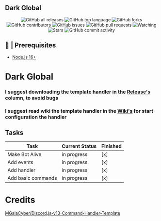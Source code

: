 ## Dark Global

<div align="center">
  
  ![GitHub all releases](https://img.shields.io/github/downloads/ShadowGaming100/Dark-Global/total?style=for-the-badge)
  ![GitHub top language](https://img.shields.io/github/languages/top/ShadowGaming100/Dark-Global?logo=javascript&style=for-the-badge)
  ![GitHub forks](https://img.shields.io/github/forks/ShadowGaming100/Dark-Global?logo=github&style=for-the-badge)
  ![GitHub contributors](https://img.shields.io/github/contributors/ShadowGaming100/Dark-Global?logo=github&style=for-the-badge)
  ![GitHub issues](https://img.shields.io/github/issues/ShadowGaming100/Dark-Global?logo=github&style=for-the-badge)
  ![GitHub pull requests](https://img.shields.io/github/issues-pr/ShadowGaming100/Dark-Global?logo=github&style=for-the-badge)
  ![Watching](https://img.shields.io/github/watchers/ShadowGaming100/Dark-Global?style=for-the-badge)
  ![Stars](https://img.shields.io/github/stars/ShadowGaming100/Dark-Global?style=for-the-badge)
  ![GitHub commit activity](https://img.shields.io/github/commit-activity/m/ShadowGaming100/Dark-Global?style=for-the-badge)
  
</div>

## 🚧 | Prerequisites

- [Node.js 16+](https://nodejs.org/en/download/)

# Dark Global
### I suggest downloading the template handler in the [Release's](https://github.com/ShadpwGaming100/Dark-Global/releases/latest) column, to avoid bugs
### I suggest read wiki the template handler in the [Wiki's](https://github.com/ShadowGing100/Dark-Global/wiki) for start configuration the handler

## Tasks

| Task           | Current Status | Finished | 
|----------------|----------------|----------|
| Make Bot Alive |     in progress      |[x]|
| Add events         | in progress      |[x]|
| Add handler        | in progress      |[x]|
| Add basic commands | in progress      |[x]|

# Credits

[MGalaCyber/Discord.js-v13-Command-Handler-Template](https://github.com/MGalaCyber/Discord.js-v13-Command-Handler-Template)
<!--
[MGalaCyber/Discord.js-v14-Command-Handler-Template](https://github.com/MGalaCyber/Discord.js-v14-Command-Handler-Template)

[BlobbyDev/DoggoBot](https://github.com/BlobbyDev/DoggoBot)

[dd4tj/discord-bot-v14](https://github.com/dd4tj/discord-bot-v14)

[Tomato6966/Discord-js-handler-slash-Commands](https://github.com/Tomato6966/Discord-js-handler-slash-Commands) -->
